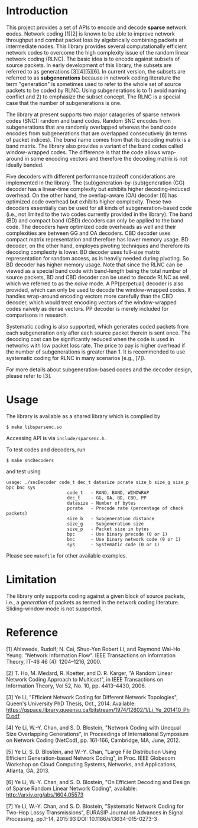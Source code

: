 Introduction
============
This project provides a set of APIs to encode and decode **sparse** **n**etwork **c**odes. Network coding [1][2] is known to be able to improve network throughput and combat packet loss by algebrically combining packets at intermediate nodes. This library provides several computationally efficient network codes to overcome the high complexity issue of the random linear network coding (RLNC). The basic idea is to encode against subsets of source packets. In early development of this library, the subsets are referred to as generations [3][4][5][6]. In current version, the subsets are referred to as **subgenerations** because in network coding literature the term "generation" is sometimes used to refer to the whole set of source packets to be coded by RLNC. Using subgenerations is to 1) avoid naming conflict and 2) to emphasize the subset concept. The RLNC is a special case that the number of subgenerations is one.

The library at present supports two major catagories of sparse network codes (SNC): random and band codes. Random SNC encodes from subgenerations that are randomly overlapped whereas the band code encodes from subgenerations that are overlapped consecutively (in terms of packet indices). The _band_ name comes from that its decoding matrix is a band matrix. The library also provides a variant of the band codes called window-wrapped codes. The difference is that the code allows wrap-around in some encoding vectors and therefore the decoding matrix is not ideally banded.

Five decoders with different performance tradeoff considerations are implemented in the library. The (sub)generation-by-(sub)generation (GG) decoder has a linear-time complexity but exhibits higher decoding-induced overhead. On the other hand, the overlap-aware (OA) decoder [6] has optimized code overhead but exhibits higher complexity. These two decoders essentially can be used for all kinds of subgeneration-based code (i.e., not limited to the two codes currently provided in the library). The band (BD) and compact band (CBD) decoders can only be applied to the band code. The decoders have optimized code overheads as well and their complexities are between GG and OA decoders. CBD decoder uses compact matrix representation and therefore has lower memory usage. BD decoder, on the other hand, employes pivoting techniques and therefore its decoding complexity is lower. BD decoder uses full-size matrix representation for random access, as is heavily needed during pivoting. So BD decoder has higher memory usage. Note that since the RLNC can be viewed as a special band code with band-length being the total number of source packets, BD and CBD decoder can be used to decode RLNC as well, which we referred to as the *naive* mode. A PP(perpetual) decoder is also provided, which can only be used to decode the window-wrapped codes. It handles wrap-around encoding vectors more carefully than the CBD decoder, which would treat encoding vectors of the window-wrapped codes naively as dense vectors. PP decoder is merely included for comparisons in research.

Systematic coding is also supported, which generates coded packets from each subgeneration only after each source packet therein is sent once. The decoding cost can be significantly reduced when the code is used in networks with low packet loss rate. The price to pay is higher overhead if the number of subgenerations is greater than 1. It is recommended to use systematic coding for RLNC in many scenarios (e.g., [7]).

For more details about subgeneration-based codes and the decoder design, please refer to [3].

Usage
============
The library is available as a shared library which is compiled by

```shell
$ make libsparsenc.so
```

Accessing API is via `include/sparsenc.h`. 

To test codes and decoders, run

```shell
$ make sncDecoders
```

and test using

```shell
usage: ./sncDecoder code_t dec_t datasize pcrate size_b size_g size_p bpc bnc sys
                       code_t   - RAND, BAND, WINDWRAP
                       dec_t    - GG, OA, BD, CBD, PP
                       datasize - Number of bytes
                       pcrate   - Precode rate (percentage of check packets)
                       size_b   - Subgeneration distance
                       size_g   - Subgeneration size
                       size_p   - Packet size in bytes
                       bpc      - Use binary precode (0 or 1)
                       bnc      - Use binary network code (0 or 1)
                       sys      - Systematic code (0 or 1)
```

Please see `makefile` for other available examples.

Limitation
============
The library only supports coding against a given block of source packets, i.e., a *generation* of packets as termed in the network coding literature. Sliding-window mode is not supported.

Reference
============
[1] Ahlswede, Rudolf; N. Cai, Shuo-Yen Robert Li, and Raymond Wai-Ho Yeung. "Network Information Flow". IEEE Transactions on Information Theory, IT-46 46 (4): 1204–1216, 2000.

[2] T. Ho, M. Medard, R. Koetter, and D. R. Karger, "A Random Linear Network Coding Approach to Multicast", in IEEE Transactions on Information Theory, Vol 52, No. 10, pp. 4413–4430, 2006.

[3] Ye Li, "Efficient Network Coding for Different Network Topologies", Queen's University PhD Thesis, Oct., 2014. Available: https://qspace.library.queensu.ca/bitstream/1974/12602/1/Li_Ye_201410_PhD.pdf

[4] Ye Li, W.-Y. Chan, and S. D. Blostein, "Network Coding with Unequal Size Overlapping Generations", in Proceedings of International Symposium on Network Coding (NetCod), pp. 161-166, Cambridge, MA, June, 2012.

[5] Ye Li, S. D. Blostein, and W.-Y. Chan, "Large File Distribution Using Efficient Generation-based Network Coding", in Proc. IEEE Globecom Workshop on Cloud Computing Systems, Networks, and Applications, Atlanta, GA, 2013.

[6] Ye Li, W.-Y. Chan, and S. D. Blostein, "On Efficient Decoding and Design of Sparse Random Linear Network Coding", available: http://arxiv.org/abs/1604.05573

[7] Ye Li, W.-Y. Chan, and S. D. Blostein, "Systematic Network Coding for Two-Hop Lossy Transmissions", EURASIP Journal on Advances in Signal Processing, pp.1-14, 2015:93 DOI: 10.1186/s13634-015-0273-3 
